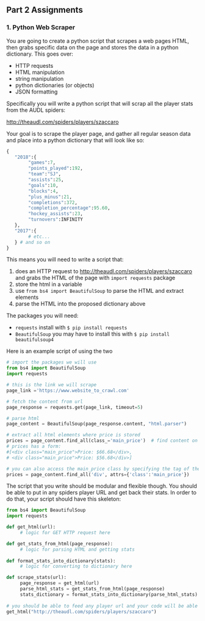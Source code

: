 ## Part 2 Assignments

### 1. Python Web Scraper
You are going to create a python script that scrapes a web pages HTML, then grabs specific data on the page and stores the data in a python dictionary. This goes over:

- HTTP requests
- HTML manipulation
- string manipulation
- python dictionaries (or objects)
- JSON formatting

Specifically you will write a python script that will scrap all the player stats from the AUDL spiders:

http://theaudl.com/spiders/players/szaccaro

Your goal is to scrape the player page, and gather all regular season data and place into a python dictionary that will look like so:
```python
{
   "2018":{
        "games":7,
        "points_played":192,
        "team":"SJ",
        "assists":25,
        "goals":10,
        "blocks":4,
        "plus_minus":21,
        "completions":372,
        "completion_percentage":95.60,
        "hockey_assists":23,
        "turnovers":INFINITY
   },
   "2017":{
        # etc...
   } # and so on
}
```
This means you will need to write a script that:

1. does an HTTP request to http://theaudl.com/spiders/players/szaccaro and grabs the HTML of the page with ``` import requests ``` package
2. store the html in a variable
3. use ```from bs4 import BeautifulSoup``` to parse the HTML and extract elements
4. parse the HTML into the proposed dictionary above

The packages you will need:

- ```requests``` install with ```$ pip install requests```
- ```BeautifulSoup``` you may have to install this with ```$ pip install beautifulsoup4```

Here is an example script of using the two

```python
# import the packages we will use
from bs4 import BeautifulSoup  
import requests

# this is the link we will scrape
page_link ='https://www.website_to_crawl.com'

# fetch the content from url
page_response = requests.get(page_link, timeout=5)

# parse html
page_content = BeautifulSoup(page_response.content, "html.parser")

# extract all html elements where price is stored
prices = page_content.find_all(class_='main_price')  # find content on the HTML page with classes and ids
# prices has a form:
#[<div class="main_price">Price: $66.68</div>,
# <div class="main_price">Price: $56.68</div>]

# you can also access the main_price class by specifying the tag of the class
prices = page_content.find_all('div', attrs={'class':'main_price'})
```
The script that you write should be modular and flexible though. You should be able to put in any spiders player URL and get back their stats. In order to do that, your script should have this skeleton:

```python
from bs4 import BeautifulSoup  
import requests

def get_html(url):
     # logic for GET HTTP request here

def get_stats_from_html(page_response):
     # logic for parsing HTML and getting stats
     
def format_stats_into_dictionary(stats):
     # logic for converting to dictionary here 

def scrape_stats(url):
     page_response = get_html(url)
     parse_html_stats = get_stats_from_html(page_response)
     stats_dictionary = format_stats_into_dictionary(parse_html_stats)
     
# you should be able to feed any player url and your code will be able to scrape the stats     
get_html("http://theaudl.com/spiders/players/szaccaro")

```
